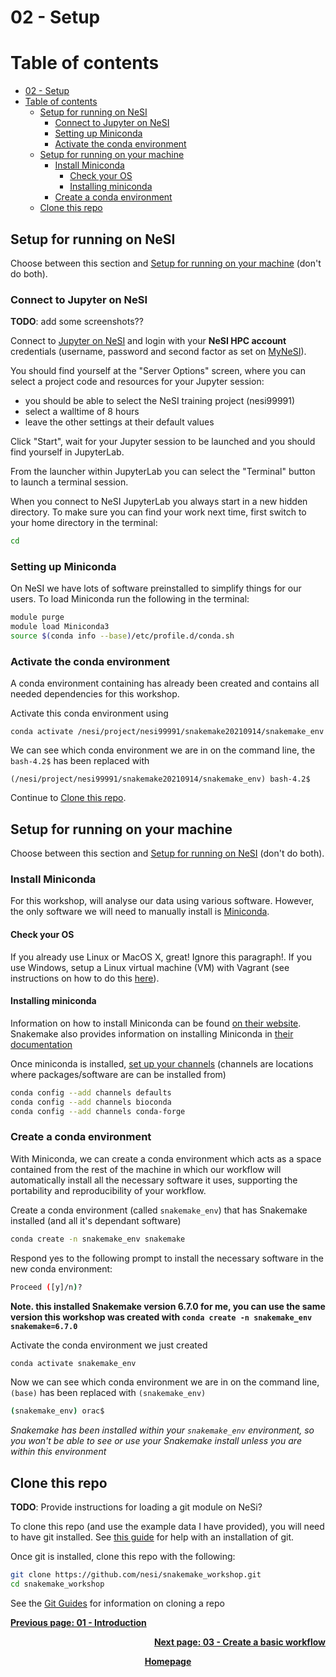 # 02 - Setup

# Table of contents

- [02 - Setup](#02---setup)
- [Table of contents](#table-of-contents)
  - [Setup for running on NeSI](#setup-for-running-on-nesi)
    - [Connect to Jupyter on NeSI](#connect-to-jupyter-on-nesi)
    - [Setting up Miniconda](#setting-up-miniconda)
    - [Activate the conda environment](#activate-the-conda-environment)
  - [Setup for running on your machine](#setup-for-running-on-your-machine)
    - [Install Miniconda](#install-miniconda)
      - [Check your OS](#check-your-os)
      - [Installing miniconda](#installing-miniconda)
    - [Create a conda environment](#create-a-conda-environment)
  - [Clone this repo](#clone-this-repo)


## Setup for running on NeSI

Choose between this section and [Setup for running on your machine](#setup-for-running-on-your-machine) (don't do both).

### Connect to Jupyter on NeSI

**TODO**: add some screenshots??

Connect to [Jupyter on NeSI](https://jupyter.nesi.org.nz/) and login with your **NeSI HPC account** credentials (username, password and second factor as set on [MyNeSI](https://my.nesi.org.nz/account/hpc-account)).

You should find yourself at the "Server Options" screen, where you can select a project code and resources for your Jupyter session:

- you should be able to select the NeSI training project (nesi99991)
- select a walltime of 8 hours
- leave the other settings at their default values

Click "Start", wait for your Jupyter session to be launched and you should find yourself in JupyterLab.

From the launcher within JupyterLab you can select the "Terminal" button to launch a terminal session.

When you connect to NeSI JupyterLab you always start in a new hidden directory. To make sure you can find your work next time, first switch to your home directory in the terminal:

```bash
cd
```

### Setting up Miniconda

On NeSI we have lots of software preinstalled to simplify things for our users. To load Miniconda run the following in the terminal:

```bash
module purge
module load Miniconda3
source $(conda info --base)/etc/profile.d/conda.sh
```

### Activate the conda environment

A conda environment containing has already been created and contains all needed dependencies for this workshop.

Activate this conda environment using
```
conda activate /nesi/project/nesi99991/snakemake20210914/snakemake_env
```

We can see which conda environment we are in on the command line, the `bash-4.2$` has been replaced with
```
(/nesi/project/nesi99991/snakemake20210914/snakemake_env) bash-4.2$
```

Continue to [Clone this repo](#clone-this-repo).


## Setup for running on your machine

Choose between this section and [Setup for running on NeSI](#setup-for-running-on-nesi) (don't do both).

### Install Miniconda

For this workshop, will analyse our data using various software. However, the only software we will need to manually install is [Miniconda](https://docs.conda.io/en/latest/miniconda.html).

#### Check your OS

If you already use Linux or MacOS X, great! Ignore this paragraph!. If you use Windows, setup a Linux virtual machine (VM) with Vagrant (see instructions on how to do this [here](https://snakemake.readthedocs.io/en/stable/tutorial/setup.html#setup-a-linux-vm-with-vagrant-under-windows)).

#### Installing miniconda

Information on how to install Miniconda can be found [on their website](https://docs.conda.io/en/latest/miniconda.html). Snakemake also provides information on installing Miniconda in [their documentation](https://snakemake.readthedocs.io/en/stable/tutorial/setup.html#step-1-installing-miniconda-3)

Once miniconda is installed, [set up your channels](https://bioconda.github.io/user/install.html#set-up-channels) (channels are locations where packages/software are can be installed from)

```bash
conda config --add channels defaults
conda config --add channels bioconda
conda config --add channels conda-forge
```

### Create a conda environment

With Miniconda, we can create a conda environment which acts as a space contained from the rest of the machine in which our workflow will automatically install all the necessary software it uses, supporting the portability and reproducibility of your workflow.

Create a conda environment (called `snakemake_env`) that has Snakemake installed (and all it's dependant software)

```bash
conda create -n snakemake_env snakemake
```

Respond yes to the following prompt to install the necessary software in the new conda environment:

```bash
Proceed ([y]/n)?
```

**Note. this installed Snakemake version 6.7.0 for me, you can use the same version this workshop was created with `conda create -n snakemake_env snakemake=6.7.0`**

Activate the conda environment we just created

```bash
conda activate snakemake_env
```

Now we can see which conda environment we are in on the command line, `(base)` has been replaced with `(snakemake_env)`

```bash
(snakemake_env) orac$ 
```

*Snakemake has been installed within your `snakemake_env` environment, so you won't be able to see or use your Snakemake install unless you are within this environment*

## Clone this repo

**TODO**: Provide instructions for loading a git module on NeSi?

To clone this repo (and use the example data I have provided), you will need to have git installed. See [this guide](https://www.atlassian.com/git/tutorials/install-git) for help with an installation of git.

Once git is installed, clone this repo with the following:

```bash
git clone https://github.com/nesi/snakemake_workshop.git
cd snakemake_workshop
```

See the [Git Guides](https://github.com/git-guides/git-clone) for information on cloning a repo

<p align="left"><b><a href="https://nesi.github.io/snakemake_workshop/workshop_material/01_introduction.html">Previous page: 01 - Introduction</a>
<p align="right"><b><a href="https://nesi.github.io/snakemake_workshop/workshop_material/03_create_a_basic_workflow.html">Next page: 03 - Create a basic workflow</a>
<p align="center"><b><a href="https://nesi.github.io/snakemake_workshop/">Homepage</a>
